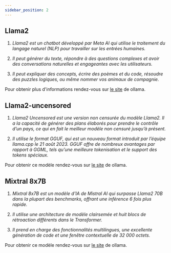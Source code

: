 ```yaml
---
sidebar_position: 2
---
```


## Llama2

1. *Llama2 est un chatbot développé par Meta AI qui utilise le traitement du langage naturel (NLP) pour travailler sur les entrées humaines.*

2. *Il peut générer du texte, répondre à des questions complexes et avoir des conversations naturelles et engageantes avec les utilisateurs.*

3. *Il peut expliquer des concepts, écrire des poèmes et du code, résoudre des puzzles logiques, ou même nommer vos animaux de compagnie.*

Pour obtenir plus d'informations rendez-vous sur [le site](https://ollama.ai/library/llama2/tags) de ollama.

## Llama2-uncensored

1. *Llama2 Uncensored est une version non censurée du modèle Llama2. Il a la capacité de générer des plans élaborés pour prendre le contrôle d’un pays, ce qui en fait le meilleur modèle non censuré jusqu’à présent.*

2. *Il utilise le format GGUF, qui est un nouveau format introduit par l’équipe llama.cpp le 21 août 2023. GGUF offre de nombreux avantages par rapport à GGML, tels qu’une meilleure tokenisation et le support des tokens spéciaux.*

Pour obtenir ce modèle rendez-vous sur [le site](https://ollama.ai/library/llama2-uncensored/tags) de ollama. 

## Mixtral 8x7B

1. *Mixtral 8x7B est un modèle d’IA de Mistral AI qui surpasse Llama2 70B dans la plupart des benchmarks, offrant une inférence 6 fois plus rapide.*

2. *Il utilise une architecture de modèle clairsemée et huit blocs de rétroaction différents dans le Transformer.*

3. *Il prend en charge des fonctionnalités multilingues, une excellente génération de code et une fenêtre contextuelle de 32 000 octets.*

Pour obtenir ce modèle rendez-vous sur [le site](https://ollama.ai/library/mixtral/tags) de ollama.